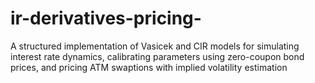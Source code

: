 # ir-derivatives-pricing-
A structured implementation of Vasicek and CIR models for simulating interest rate dynamics, calibrating parameters using zero-coupon bond prices, and pricing ATM swaptions with implied volatility estimation

